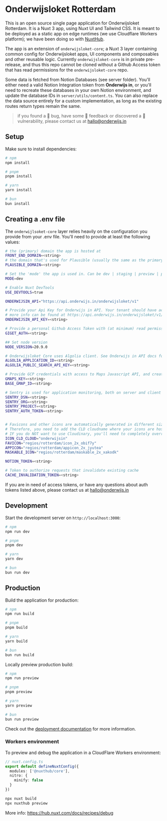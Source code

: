 # Onderwijsloket Rotterdam

This is an open source single page application for Onderwijsloket Rotterdam. It is a Nuxt 3 app, using Nuxt UI and Tailwind CSS. It is meant to be deployed as a static app on edge runtimes (we use Cloudflare Workers platform); we have been doing so with [NuxtHub](https://hub.nuxt.com/).

The app is an extension of ``onderwijsloket-core``; a Nuxt 3 layer containing common config for Onderwijsloket apps, UI components and composables and other reusable logic. Currently ``onderwijsloket-core`` is in private pre-release, and thus this repo cannot be cloned without a Github Access token that has read permissions for the ``onderwijsloket-core`` repo.

Some data is fetched from Notion Databases (see server folder). You'll either need a valid Notion Integration token from **Onderwijs in**, or you'll need to recreate these databases in your own Notion environment, and update the database IDs in ``server/utils/content.ts``. You can also replace the data source entirely for a custom implementation, as long as the existing routes return types remain the same. 

> if you found a 🐛 bug, have some 💬 feedback or discovered a 🤫 vulnerability, please contact us at [hallo@onderwijs.in](hallo@onderwijs.in)

## Setup

Make sure to install dependencies:

```bash
# npm
npm install

# pnpm
pnpm install

# yarn
yarn install

# bun
bun install
```

## Creating a .env file

The ``onderwijlsoket-core`` layer relies heavily on the configuration you provide from your .env file. You'll need to provide at least the following values:

```sh
# the (primary) domain the app is hosted at
FRONT_END_DOMAIN=<string>
# the domain that's used for Plausible (usually the same as the primary domain)
PLAUSIBLE_DOMAIN=<string>

# Set the 'mode' the app is used in. Can be dev | staging | preview | prod
MODE=dev

# Enable Nuxt DevTools
USE_DEVTOOLS=true

ONDERWIJSIN_API="https://api.onderwijs.in/onderwijsloket/v1"

# Provide your Api Key for Onderwijs in API. Your tenant should have access to at least Kennisbank, Navigator, Search, Routes and Media endpoints.
# more info can be found at https://api.onderwijs.in/onderwijsloket/v1/docs
ONDERWIJSIN_API_KEY=<string>

# Provide a personal Github Access Token with (at minimum) read permissions for Onderwijsloket Core Package
GIGET_AUTH=<string>

## Set node version
NODE_VERSION=20.9.0

# Onderwijsloket Core uses Algolia client. See Onderwijs in API docs for more info: https://api.onderwijs.in/onderwijsloket/v1/docs/tag/search
ALGOLIA_APPLICATION_ID=<string>
ALGOLIA_PUBLIC_SEARCH_API_KEY=<string>

# Provide GCP credentials with access to Maps Javascript API, and create a Map Configuration and provide its ID
GMAPS_KEY=<string>
BASE_GMAP_ID=<string>

# Sentry is used for application monitoring, both on server and client
SENTRY_DSN=<string>
SENTRY_ORG=<string>
SENTRY_PROJECT=<string>
SENTRY_AUTH_TOKEN=<string>


# Favicons and other icons are automatically generated in different sizes and formats. Cloudinary is used to achieve this.
# Therefore, you need to add the CLD cloudname where your icons are hosted, and provide the public IDs for three icon variations
# IF you do NOT want to use Cloudinary, you'll need to completely override app.head.link property in nuxt.config.ts
ICON_CLD_CLOUD="onderwijsin"
FAVICON="regios/rotterdam/icon_2x_obif7y"
APPICON="regios/rotterdam/appicon_2x_jyutea"
MASKABLE_ICON="regios/rotterdam/maskable_2x_xakodk"

NOTION_TOKEN=<string>

# Token to authorize requests that invalidate existing cache
CACHE_INVALIDATION_TOKEN=<string>

```

If you are in need of access tokens, or have any questions about auth tokens listed above, please contact us at [hallo@onderwijs.in](mailto:hallo@onderwijs.in)

## Development

Start the development server on `http://localhost:3000`:

```bash
# npm
npm run dev

# pnpm
pnpm dev

# yarn
yarn dev

# bun
bun run dev
```

## Production

Build the application for production:

```bash
# npm
npm run build

# pnpm
pnpm build

# yarn
yarn build

# bun
bun run build
```

Locally preview production build:

```bash
# npm
npm run preview

# pnpm
pnpm preview

# yarn
yarn preview

# bun
bun run preview
```

Check out the [deployment documentation](https://nuxt.com/docs/getting-started/deployment) for more information.

### Workers environment

To preview and debug the application in a CloudFlare Workers environment:

```typescript
// nuxt.config.ts
export default defineNuxtConfig({
  modules: ['@nuxthub/core'],
  nitro: {
    minify: false
  }
})
```

```bash
npx nuxt build
npx nuxthub preview
```

More info: https://hub.nuxt.com/docs/recipes/debug
